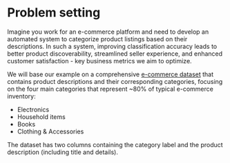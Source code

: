 # Problem setting

Imagine you work for an e-commerce platform and need to develop an automated system to categorize product listings based on their descriptions. In such a system, improving classification accuracy leads to better product discoverability, streamlined seller experience, and enhanced customer satisfaction - key business metrics we aim to optimize.

We will base our example on a comprehensive [e-commerce dataset](https://www.kaggle.com/datasets/saurabhshahane/ecommerce-text-classification/data) that contains product descriptions and their corresponding categories, focusing on the four main categories that represent ~80% of typical e-commerce inventory:
- Electronics
- Household items
- Books
- Clothing & Accessories

The dataset has two columns containing the category label and the product description (including title and details).